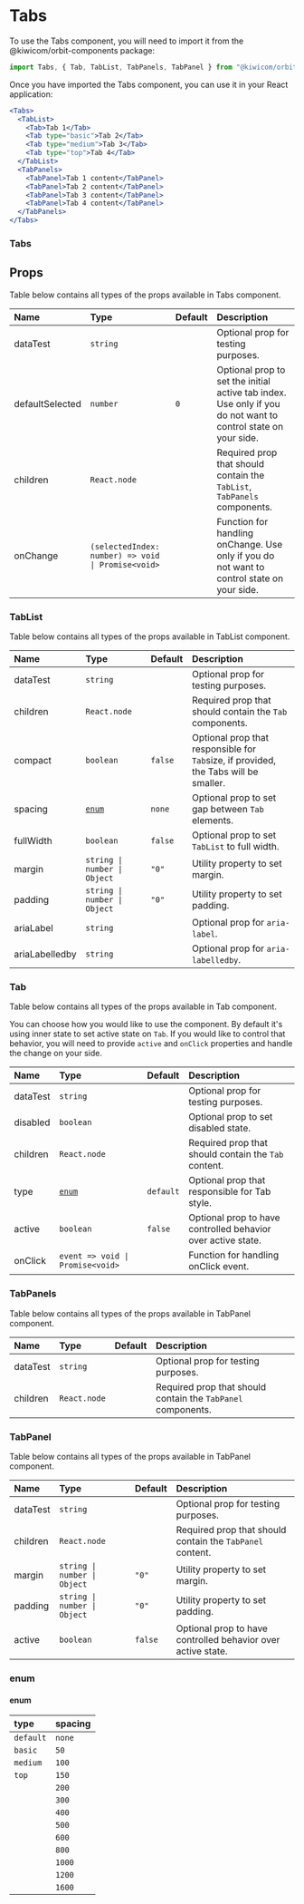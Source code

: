 # Tabs

To use the Tabs component, you will need to import it from the @kiwicom/orbit-components package:

```jsx
import Tabs, { Tab, TabList, TabPanels, TabPanel } from "@kiwicom/orbit-components/lib/Tabs";
```

Once you have imported the Tabs component, you can use it in your React application:

```jsx
<Tabs>
  <TabList>
    <Tab>Tab 1</Tab>
    <Tab type="basic">Tab 2</Tab>
    <Tab type="medium">Tab 3</Tab>
    <Tab type="top">Tab 4</Tab>
  </TabList>
  <TabPanels>
    <TabPanel>Tab 1 content</TabPanel>
    <TabPanel>Tab 2 content</TabPanel>
    <TabPanel>Tab 3 content</TabPanel>
    <TabPanel>Tab 4 content</TabPanel>
  </TabPanels>
</Tabs>
```

### Tabs

## Props

Table below contains all types of the props available in Tabs component.

| Name            | Type                                               | Default | Description                                                                                                   |
| :-------------- | :------------------------------------------------- | :------ | :------------------------------------------------------------------------------------------------------------ |
| dataTest        | `string`                                           |         | Optional prop for testing purposes.                                                                           |
| defaultSelected | `number`                                           | `0`     | Optional prop to set the initial active tab index. Use only if you do not want to control state on your side. |
| children        | `React.node`                                       |         | Required prop that should contain the `TabList`, `TabPanels` components.                                      |
| onChange        | `(selectedIndex: number) => void \| Promise<void>` |         | Function for handling onChange. Use only if you do not want to control state on your side.                    |

### TabList

Table below contains all types of the props available in TabList component.

| Name           | Type                         | Default | Description                                                                          |
| :------------- | :--------------------------- | :------ | :----------------------------------------------------------------------------------- |
| dataTest       | `string`                     |         | Optional prop for testing purposes.                                                  |
| children       | `React.node`                 |         | Required prop that should contain the `Tab` components.                              |
| compact        | `boolean`                    | `false` | Optional prop that responsible for `Tab`size, if provided, the Tabs will be smaller. |
| spacing        | [`enum`](#enum)              | `none`  | Optional prop to set gap between `Tab` elements.                                     |
| fullWidth      | `boolean`                    | `false` | Optional prop to set `TabList` to full width.                                        |
| margin         | `string \| number \| Object` | `"0"`   | Utility property to set margin.                                                      |
| padding        | `string \| number \| Object` | `"0"`   | Utility property to set padding.                                                     |
| ariaLabel      | `string`                     |         | Optional prop for `aria-label`.                                                      |
| ariaLabelledby | `string`                     |         | Optional prop for `aria-labelledby`.                                                 |

### Tab

Table below contains all types of the props available in Tab component.

You can choose how you would like to use the component. By default it's using inner state to set active state on `Tab`. If you
would like to control that behavior, you will need to provide `active` and `onClick` properties and handle the change on your side.

| Name     | Type                             | Default   | Description                                                  |
| :------- | :------------------------------- | :-------- | :----------------------------------------------------------- |
| dataTest | `string`                         |           | Optional prop for testing purposes.                          |
| disabled | `boolean`                        |           | Optional prop to set disabled state.                         |
| children | `React.node`                     |           | Required prop that should contain the `Tab` content.         |
| type     | [`enum`](#enum)                  | `default` | Optional prop that responsible for Tab style.                |
| active   | `boolean`                        | `false`   | Optional prop to have controlled behavior over active state. |
| onClick  | `event => void \| Promise<void>` |           | Function for handling onClick event.                         |

### TabPanels

Table below contains all types of the props available in TabPanel component.

| Name     | Type         | Default | Description                                                  |
| :------- | :----------- | :------ | :----------------------------------------------------------- |
| dataTest | `string`     |         | Optional prop for testing purposes.                          |
| children | `React.node` |         | Required prop that should contain the `TabPanel` components. |

### TabPanel

Table below contains all types of the props available in TabPanel component.

| Name     | Type                         | Default | Description                                                  |
| :------- | :--------------------------- | :------ | :----------------------------------------------------------- |
| dataTest | `string`                     |         | Optional prop for testing purposes.                          |
| children | `React.node`                 |         | Required prop that should contain the `TabPanel` content.    |
| margin   | `string \| number \| Object` | `"0"`   | Utility property to set margin.                              |
| padding  | `string \| number \| Object` | `"0"`   | Utility property to set padding.                             |
| active   | `boolean`                    | `false` | Optional prop to have controlled behavior over active state. |

### enum

#### enum

| type      | spacing |
| :-------- | ------- |
| `default` | `none`  |
| `basic`   | `50`    |
| `medium`  | `100`   |
| `top`     | `150`   |
|           | `200`   |
|           | `300`   |
|           | `400`   |
|           | `500`   |
|           | `600`   |
|           | `800`   |
|           | `1000`  |
|           | `1200`  |
|           | `1600`  |
